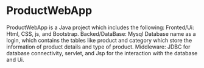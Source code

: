 # ProductWebApp
ProductWebApp is a Java project which includes the following:
Fronted/Ui: Html, CSS, js, and Bootstrap.
Backed/DataBase: Mysql Database name as a login, which contains the tables like product and category which store the information of product details and type of product.
Middleware: JDBC for database connectivity, servlet, and Jsp for the interaction with the database and Ui.
